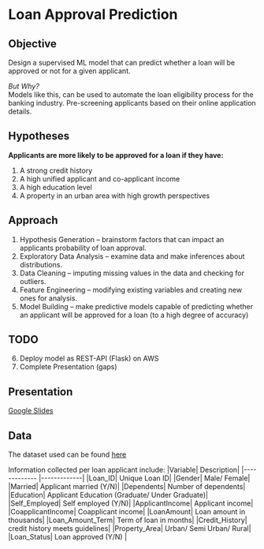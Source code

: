 # Loan Approval Prediction
## Objective
Design a supervised ML model that can predict whether a loan will be approved or not for a given applicant.

_But Why?_\
Models like this, can be used to automate the loan eligibility process for the banking industry. Pre-screening applicants based on their online application details.

## Hypotheses
**Applicants are more likely to be approved for a loan if they have:**
1. A strong credit history 
2. A high unified applicant and co-applicant income
3. A high education level
4. A property in an urban area with high growth perspectives

## Approach
1. Hypothesis Generation – brainstorm factors that can impact an applicants probability of loan approval.
2. Exploratory Data Analysis – examine data and make inferences about distributions.
3. Data Cleaning – imputing missing values in the data and checking for outliers.
4. Feature Engineering – modifying existing variables and creating new ones for analysis.
5. Model Building – make predictive models capable of predicting whether an applicant will be approved for a loan (to a high degree of accuracy)

## TODO
6. Deploy model as REST-API (Flask) on AWS
7. Complete Presentation (gaps)

## Presentation
[Google Slides](https://docs.google.com/presentation/d/1pDMQFmwXwtYOgxeC4BEFW06G6skYX9iLMknwgyfUl9c/edit?usp=sharing)

## Data
The dataset used can be found [here](https://drive.google.com/file/d/1h_jl9xqqqHflI5PsuiQd_soNYxzFfjKw/view?usp=sharing)

Information collected per loan applicant include:
|Variable| Description|
|------------- |-------------|
|Loan_ID| Unique Loan ID|
|Gender| Male/ Female|
|Married| Applicant married (Y/N)|
|Dependents| Number of dependents|
|Education| Applicant Education (Graduate/ Under Graduate)|
|Self_Employed| Self employed (Y/N)|
|ApplicantIncome| Applicant income|
|CoapplicantIncome| Coapplicant income|
|LoanAmount| Loan amount in thousands|
|Loan_Amount_Term| Term of loan in months|
|Credit_History| credit history meets guidelines|
|Property_Area| Urban/ Semi Urban/ Rural|
|Loan_Status| Loan approved (Y/N) |
